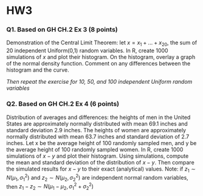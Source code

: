 # HW3


### Q1. Based on GH  CH.2 Ex 3 (8 points)

Demonstration of the Central Limit Theorem: let $x = x_1 + ... + x_20,$ the sum of 20 independent Uniform(0,1) random variables. In R, create 1000 simulations of $x$ and plot their histogram. On the histogram, overlay a graph of the normal density function. Comment on any differences between the histogram and the curve.

_Then repeat the exercise for 10, 50, and 100 independent Uniform random variables_


### Q2. Based on GH  CH.2 Ex 4 (6 points)

Distribution of averages and differences: the heights of men in the United States are approximately normally distributed with mean 69.1 inches and standard deviation 2.9 inches. The heights of women are approximately normally distributed with mean 63.7 inches and standard deviation of 2.7 inches. Let x be the average height of 100 randomly sampled men, and y be the average height of 100 randomly sampled women. In R, create 1000 simulations of $x-y$ and plot their histogram. Using simulations, compute the mean and standard deviation of the distribution of $x-y$. Then compare the simulated results for $x-y$ to  their exact (analytical) values. Note: if $z_1 \sim N(\mu_1, \sigma^2_1)$ and $z_2 \sim N(\mu_2, \sigma^2_2)$ are independent normal random variables, then $z_1 - z_2 \sim N(\mu_1 - \mu_2, \sigma^2_1 + \sigma^2_2)$ 

